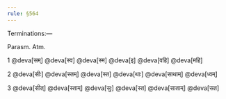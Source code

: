 ```yaml
---
rule: §564
---
```


Terminations:—

Parasm. Atm.

1 @deva[सम्] @deva[स्व] @deva[स्म] @deva[इ] @deva[वहि] @deva[महि]

2 @deva[सीः] @deva[स्तम्] @deva[स्त] @deva[थाः] @deva[साथाम्] @deva[ध्वम्]

3 @deva[सीत्] @deva[स्ताम्] @deva[सुः] @deva[स्त] @deva[साताम्] @deva[सत]